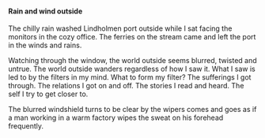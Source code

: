 #### Rain and wind outside
The chilly rain washed Lindholmen port outside while I sat facing the monitors in the cozy office. The ferries on the stream came and left the port in the winds and rains. 

Watching through the window, the world outside seems blurred, twisted and untrue. The world outside wanders regardless of how I saw it. What I saw is led to by the filters in my mind. What to form my filter? The sufferings I got through. The relations I got on and off. The stories I read and heard. The self I try to get closer to.

The blurred windshield turns to be clear by the wipers comes and goes as if a man working in a warm factory wipes the sweat on his forehead frequently. 